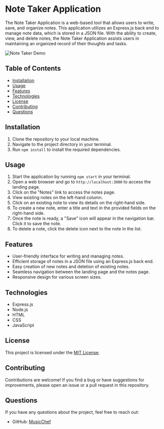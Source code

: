 # Note Taker Application

The Note Taker Application is a web-based tool that allows users to write, save, and organize notes. This application utilizes an Express.js back end to manage note data, which is stored in a JSON file. With the ability to create, view, and delete notes, the Note Taker Application assists users in maintaining an organized record of their thoughts and tasks.

![Note Taker Demo](./demo.gif) <!-- will add later after completion -->

## Table of Contents

- [Installation](#installation)
- [Usage](#usage)
- [Features](#features)
- [Technologies](#technologies)
- [License](#license)
- [Contributing](#contributing)
- [Questions](#questions)

## Installation

1. Clone the repository to your local machine.
2. Navigate to the project directory in your terminal.
3. Run `npm install` to install the required dependencies.

## Usage

1. Start the application by running `npm start` in your terminal.
2. Open a web browser and go to `http://localhost:3000` to access the landing page.
3. Click on the "Notes" link to access the notes page.
4. View existing notes on the left-hand column.
5. Click on an existing note to view its details on the right-hand side.
6. To create a new note, enter a title and text in the provided fields on the right-hand side.
7. Once the note is ready, a "Save" icon will appear in the navigation bar. Click it to save the note.
8. To delete a note, click the delete icon next to the note in the list.

## Features

- User-friendly interface for writing and managing notes.
- Efficient storage of notes in a JSON file using an Express.js back end.
- Easy creation of new notes and deletion of existing notes.
- Seamless navigation between the landing page and the notes page.
- Responsive design for various screen sizes.

## Technologies

- Express.js
- Node.js
- HTML
- CSS
- JavaScript

## License

This project is licensed under the [MIT License](LICENSE).

## Contributing

Contributions are welcome! If you find a bug or have suggestions for improvements, please open an issue or a pull request in this repository.

## Questions

If you have any questions about the project, feel free to reach out:

- GitHub: [MusicChef](https://github.com/musicchef)